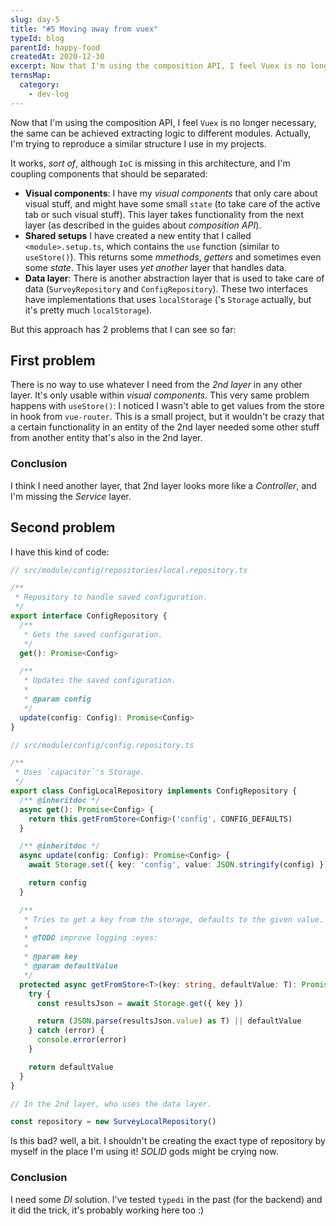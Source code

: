 ```yaml
---
slug: day-5
title: "#5 Moving away from vuex"
typeId: blog
parentId: happy-food
createdAt: 2020-12-30
excerpt: Now that I'm using the composition API, I feel Vuex is no longer necessary.
termsMap:
  category:
    - dev-log
---
```


Now that I'm using the composition API, I feel `Vuex` is no longer necessary, the same can be achieved extracting logic to different modules. Actually, I'm trying to reproduce a similar structure I use in my [](nestjs) projects.

It works, _sort of_, although `IoC` is missing in this architecture, and I'm coupling components that should be separated:

* **Visual components**: I have my _visual components_ that only care about visual stuff, and might have some small `state` (to take care of the active tab or such visual
stuff). This layer takes functionality from the next layer (as described in the guides about _composition API_).
* **Shared setups** I have created a new entity that I called `<module>.setup.ts`, which contains the `use` function (similar to `useStore()`). This returns some _mmethods_, _getters_ and sometimes even some _state_. This layer uses _yet another_ layer that handles data.
* **Data layer**: There is another abstraction layer that is used to take care of data (`SurveyRepository` and `ConfigRepository`). These two interfaces have implementations that uses `localStorage` ([](ionic)'s `Storage` actually, but it's pretty much `localStorage`).

But this approach has 2 problems that I can see so far:

## First problem
There is no way to use whatever I need from the _2nd layer_ in any other layer. It's only usable within _visual components_. This very same problem happens with `useStore()`: I noticed I wasn't able to get values from the store in hook from `vue-router`. This is a small project, but it wouldn't be crazy that a certain functionality in an entity of the 2nd layer needed some other stuff from another entity that's also in the 2nd layer.

### Conclusion
I think I need another layer, that 2nd layer looks more like a _Controller_, and I'm missing the _Service_ layer.

## Second problem
I have this kind of code:

```ts
// src/module/config/repositories/local.repository.ts

/**
 * Repository to handle saved configuration.
 */
export interface ConfigRepository {
  /**
   * Gets the saved configuration.
   */
  get(): Promise<Config>

  /**
   * Updates the saved configuration.
   *
   * @param config
   */
  update(config: Config): Promise<Config>
}
```

```ts
// src/module/config/config.repository.ts

/**
 * Uses `capacitor`'s Storage.
 */
export class ConfigLocalRepository implements ConfigRepository {
  /** @inheritdoc */
  async get(): Promise<Config> {
    return this.getFromStore<Config>('config', CONFIG_DEFAULTS)
  }

  /** @inheritdoc */
  async update(config: Config): Promise<Config> {
    await Storage.set({ key: 'config', value: JSON.stringify(config) })

    return config
  }

  /**
   * Tries to get a key from the storage, defaults to the given value.
   *
   * @TODO improve logging :eyes:
   *
   * @param key
   * @param defaultValue
   */
  protected async getFromStore<T>(key: string, defaultValue: T): Promise<T> {
    try {
      const resultsJson = await Storage.get({ key })

      return (JSON.parse(resultsJson.value) as T) || defaultValue
    } catch (error) {
      console.error(error)
    }

    return defaultValue
  }
}
```

```ts
// In the 2nd layer, who uses the data layer.

const repository = new SurveyLocalRepository()
```

Is this bad? well, a bit. I shouldn't be creating the exact type of repository by myself in the place I'm using it! _SOLID_ gods might be crying now.

### Conclusion

I need some _DI_ solution. I've tested `typedi` in the past (for the backend)  and it did the trick, it's probably working here too :)